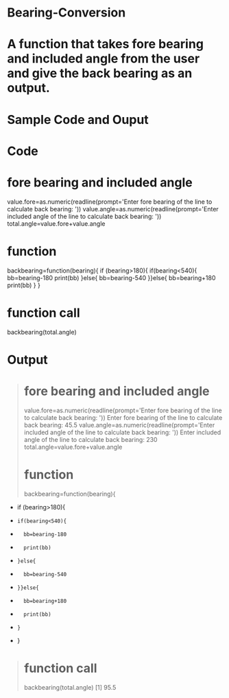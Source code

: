 # Bearing-Conversion
# A function that takes fore bearing and included angle from the user and give the back bearing as an output. 
# Sample Code and Ouput

# Code
# fore bearing and included angle
value.fore=as.numeric(readline(prompt='Enter fore bearing of the line to calculate back bearing: '))
value.angle=as.numeric(readline(prompt='Enter included angle of the line to calculate back bearing: '))
total.angle=value.fore+value.angle
# function
backbearing=function(bearing){
  if (bearing>180){
    if(bearing<540){
      bb=bearing-180
      print(bb)
    }else{
      bb=bearing-540
    }}else{
      bb=bearing+180
      print(bb)
    }
}
# function call
backbearing(total.angle)

# Output
> # fore bearing and included angle
> value.fore=as.numeric(readline(prompt='Enter fore bearing of the line to calculate back bearing: '))
Enter fore bearing of the line to calculate back bearing: 45.5
> value.angle=as.numeric(readline(prompt='Enter included angle of the line to calculate back bearing: '))
Enter included angle of the line to calculate back bearing: 230
> total.angle=value.fore+value.angle
> # function
> backbearing=function(bearing){
+   if (bearing>180){
+     if(bearing<540){
+       bb=bearing-180
+       print(bb)
+     }else{
+       bb=bearing-540
+     }}else{
+       bb=bearing+180
+       print(bb)
+     }
+ }
> # function call
> backbearing(total.angle)
[1] 95.5
> 
